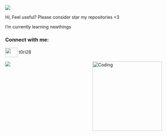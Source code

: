 <img src="https://count.getloli.com/get/@t0rihm"/>

Hi, Feel useful? Please consider star my repositories <3

I’m currently learning newthings

<h3 align="left">Connect with me:</h3>
<p align="left">
<a href="https://discord.gg/" target="blank"><img align="center" src="https://raw.githubusercontent.com/rahuldkjain/github-profile-readme-generator/master/src/images/icons/Social/discord.svg" alt="" height="30" width="40" /></a>
t0ri28
</p>

<img align="right" alt="Coding" width="223" src="https://i.pinimg.com/originals/e4/59/21/e459217bfe56c7b11aee723882ad5e00.gif">

<p>

![](https://github-readme-stats.vercel.app/api?username=t0rihm&theme=great-gatsby&hide_border=false&include_all_commits=true&count_private=false)<br/>

</p>

